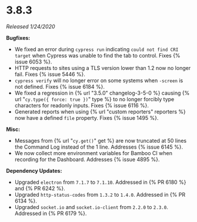 # 3.8.3

*Released 1/24/2020*

**Bugfixes:**

- We fixed an error during `cypress run` indicating `could not find CRI target` when Cypress was unable to find the tab to control. Fixes {% issue 6053 %}.
- HTTP requests to sites using a TLS version lower than 1.2 now no longer fail. Fixes {% issue 5446 %}.
- `cypress verify` will no longer error on some systems when `-screen` is not defined. Fixes {% issue 6184 %}.
- We fixed a regression in {% url "3.5.0" changelog-3-5-0 %} causing {% url "`cy.type({ force: true })`" type %} to no longer forcibly type characters for readonly inputs. Fixes {% issue 6116 %}.
- Generated reports when using {% url "custom reporters" reporters %} now have a defined `file` property. Fixes {% issue 1495 %}.

**Misc:**

- Messages from {% url "`cy.get()`" get %} are now truncated at 50 lines the Command Log instead of the 1 line. Addresses {% issue 6145 %}.
- We now collect more environment variables for Bamboo CI when recording for the Dashboard. Addresses {% issue 4895 %}.

**Dependency Updates:**

- Upgraded `electron` from `7.1.7` to `7.1.10`. Addressed in {% PR 6180 %} and {% PR 6242 %}.
- Upgraded `http-status-codes` from `1.3.2` to `1.4.0`. Addressed in {% PR 6134 %}.
- Upgraded `socket.io` and `socket.io-client` from `2.2.0` to `2.3.0`. Addressed in {% PR 6179 %}.
